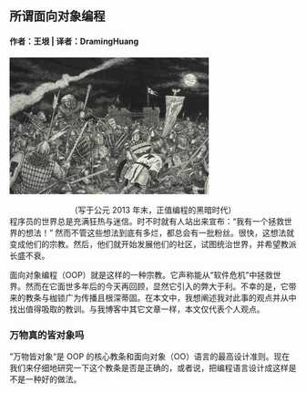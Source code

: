 ## 所谓面向对象编程
#### 作者：王垠 | 译者：DramingHuang
![dark](./c18e4728-acc7-4118-9946-6ada3fbc6156_350x240.jpg)  
<center>（写于公元 2013 年末，正值编程的黑暗时代）</center>
  
<div class="inner">
程序员的世界总是充满狂热与迷信。时不时就有人站出来宣布：“我有一个拯救世界的想法！” 然而不管这些想法到底有多烂，都总会有一批粉丝。很快，这想法就变成他们的宗教。然后，他们就开始发展他们的社区，试图统治世界，并希望教派长盛不衰。

面向对象编程（OOP）就是这样的一种宗教。它声称能从“软件危机”中拯救世界。然而在它面世多年后的今天再回顾，显然它引入的弊大于利。不幸的是，它带来的教条与枷锁广为传播且根深蒂固。在本文中，我想阐述我对此事的观点并从中找出值得吸取的教训。与我博客中其它文章一样，本文仅代表个人观点。
</div>

### 万物真的皆对象吗

<div class="inner">”万物皆对象“是 OOP 的核心教条和面向对象（OO）语言的最高设计准则。现在我们来仔细地研究一下这个教条是否是正确的，或者说，把编程语言设计成这样是不是一种好的做法。
</div>